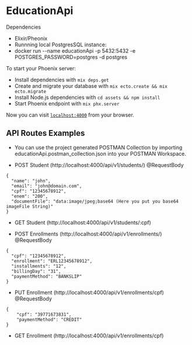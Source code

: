 # EducationApi

Dependencies

* Elixir/Pheonix
* Runnning local PostgresSQL instance:
* docker run --name educationApi -p 5432:5432 -e POSTGRES_PASSWORD=postgres -d postgres

To start your Phoenix server:

* Install dependencies with `mix deps.get`
* Create and migrate your database with `mix ecto.create && mix ecto.migrate`
* Install Node.js dependencies with `cd assets && npm install`
* Start Phoenix endpoint with `mix phx.server`

Now you can visit [`localhost:4000`](http://localhost:4000) from your browser.

## API Routes Examples

* You can use the project generated POSTMAN Collection by importing educationApi.postman_collection.json into your POSTMAN Workspace.

* POST Student (http://localhost:4000/api/v1/students/)
@RequestBody
```
{
  "name": "john",
  "email": "john@domain.com",
  "cpf": "12345678912",
  "enem": "200",
  "documentFile": "data:image/jpeg;base64 (Here you put you base64 imageFile String)"
}
```
* GET Student (http://localhost:4000/api/v1/students/:cpf)

* POST Enrollments (http://localhost:4000/api/v1/enrollments/)
@RequestBody
```
{
  "cpf": "12345678912",
  "enrollment": "ERL12345678912",
  "installments": "12",
  "billingDay": "31",
  "paymentMethod": "BANKSLIP"
}
```

* PUT Enrollment (http://localhost:4000/api/v1/enrollments/cpf)
@RequestBody
```
{
    "cpf": "39771673831",
    "paymentMethod": "CREDIT"
}
```

* GET Enrollment (http://localhost:4000/api/v1/enrollments/cpf)
